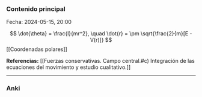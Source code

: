 ### Contenido principal

Fecha: 2024-05-15, 20:00

$$
\dot{\theta} = \frac{l}{mr^2}, \quad \dot{r} = \pm \sqrt{\frac{2}{m}[E - V(r)]}
$$
[[Coordenadas polares]]

**Referencias:** [[Fuerzas conservativas. Campo central.#c) Integración de las ecuaciones del movimiento y estudio cualitativo.]]

---
### Anki
